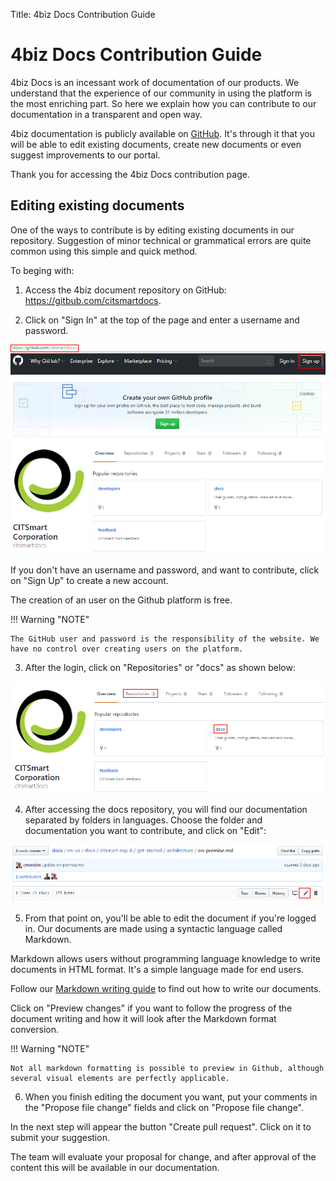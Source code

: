 Title: 4biz Docs Contribution Guide

# 4biz Docs Contribution Guide

4biz Docs is an incessant work of documentation of our products. We understand that the experience of our community in using the platform is the most enriching part. So here we explain how you can contribute to our documentation in a transparent and open way.

4biz documentation is publicly available on [GitHub](https://github.com/citsmartdocs/). It's through it that you will be able to edit existing documents, create new documents or even suggest improvements to our portal.

Thank you for accessing the 4biz Docs contribution page.

## Editing existing documents

 

One of the ways to contribute is by editing existing documents in our repository. Suggestion of minor technical or grammatical errors are quite common using this simple and quick method.

To beging with:

 

1) Access the 4biz document repository on GitHub: https://gitbub.com/citsmartdocs.

2) Click on "Sign In" at the top of the page and enter a username and password.

 

![Screenshot](images/contribution-signin.png)

 

 

If you don't have an username and password, and want to contribute, click on "Sign Up" to create a new account.

The creation of an user on the Github platform is free.

 

!!! Warning "NOTE"

 

    The GitHub user and password is the responsibility of the website. We have no control over creating users on the platform.

 

3) After the login, click on "Repositories" or "docs" as shown below:

 

![Screenshot](images/contribution-repositories.png)

 

4) After accessing the docs repository, you will find our documentation separated by folders in languages. Choose the folder and documentation you want to contribute, and click on "Edit":

 

![Screenshot](images/contribution-edit-files.png)

 

5) From that point on, you'll be able to edit the document if you're logged in. Our documents are made using a syntactic language called Markdown.

Markdown allows users without programming language knowledge to write documents in HTML format. It's a simple language made for end users.

Follow our [Markdown writing guide](https://docs.run2biz.com/en-us/markdown.html) to find out how to write our documents.

 

Click on "Preview changes" if you want to follow the progress of the document writing and how it will look after the Markdown format conversion.

 

!!! Warning "NOTE"

 

    Not all markdown formatting is possible to preview in Github, although several visual elements are perfectly applicable.

               

6) When you finish editing the document you want, put your comments in the "Propose file change" fields and click on "Propose file change".

In the next step will appear the button "Create pull request". Click on it to submit your suggestion.

 

The team will evaluate your proposal for change, and after approval of the content this will be available in our documentation.

 
